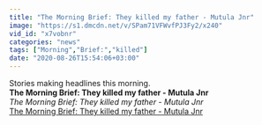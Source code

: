 ```yaml
---
title: "The Morning Brief: They killed my father - Mutula Jnr"
image: "https://s1.dmcdn.net/v/SPam71VFWvfPJ3Fy2/x240"
vid_id: "x7vobnr"
categories: "news"
tags: ["Morning","Brief:","killed"]
date: "2020-08-26T15:54:06+03:00"
---
```

Stories making headlines this morning.<br><b>The Morning Brief: They killed my father - Mutula Jnr</b><br> <i>The Morning Brief: They killed my father - Mutula Jnr</i><br> <u>The Morning Brief: They killed my father - Mutula Jnr</u>
